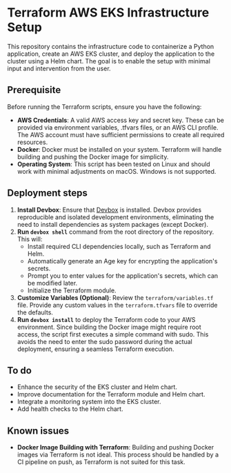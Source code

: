 # Terraform AWS EKS Infrastructure Setup
This repository contains the infrastructure code to containerize a Python application, create an AWS EKS cluster, and deploy the application to the cluster using a Helm chart. The goal is to enable the setup with minimal input and intervention from the user.

## Prerequisite 
Before running the Terraform scripts, ensure you have the following:
- **AWS Credentials**: A valid AWS access key and secret key. These can be provided via environment variables, .tfvars files, or an AWS CLI profile. The AWS account must have sufficient permissions to create all required resources.
- **Docker**: Docker must be installed on your system. Terraform will handle building and pushing the Docker image for simplicity.
- **Operating System**: This script has been tested on Linux and should work with minimal adjustments on macOS. Windows is not supported.

## Deployment steps
1. **Install Devbox**: Ensure that [Devbox](https://jetify-com.vercel.app/docs/devbox/installing_devbox/#install-devbox) is installed. Devbox provides reproducible and isolated development environments, eliminating the need to install dependencies as system packages (except Docker).
2. **Run `devbox shell`** command from the root directory of the repository. This will:
    - Install required CLI dependencies locally, such as Terraform and Helm.
    - Automatically generate an Age key for encrypting the application's secrets.
    - Prompt you to enter values for the application's secrets, which can be modified later.
    - Initialize the Terraform module.
3. **Customize Variables (Optional)**: Review the `terraform/variables.tf` file. Provide any custom values in the `terraform.tfvars` file to override the defaults.
4. **Run `devbox install`** to deploy the Terraform code to your AWS environment. Since building the Docker image might require root access, the script first executes a simple command with sudo. This avoids the need to enter the sudo password during the actual deployment, ensuring a seamless Terraform execution.

## To do
- Enhance the security of the EKS cluster and Helm chart.
- Improve documentation for the Terraform module and Helm chart.
- Integrate a monitoring system into the EKS cluster.
- Add health checks to the Helm chart.

## Known issues
- **Docker Image Building with Terraform**: Building and pushing Docker images via Terraform is not ideal. This process should be handled by a CI pipeline on push, as Terraform is not suited for this task.